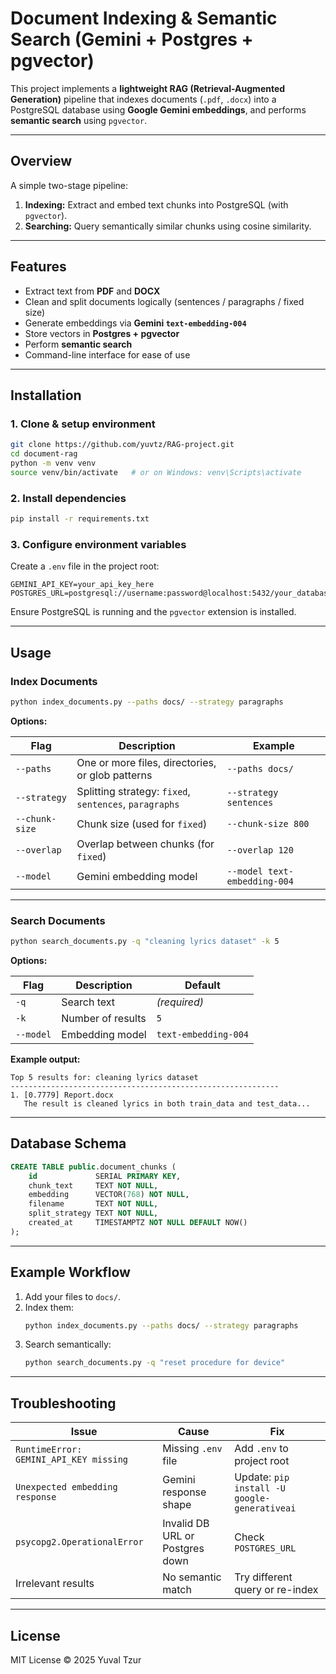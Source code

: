 # Document Indexing & Semantic Search (Gemini + Postgres + pgvector)

This project implements a **lightweight RAG (Retrieval-Augmented Generation)** pipeline that indexes documents (`.pdf`, `.docx`) into a PostgreSQL database using **Google Gemini embeddings**, and performs **semantic search** using `pgvector`.

---

## Overview

A simple two-stage pipeline:

1. **Indexing:** Extract and embed text chunks into PostgreSQL (with `pgvector`).
2. **Searching:** Query semantically similar chunks using cosine similarity.

---

## Features

- Extract text from **PDF** and **DOCX**
- Clean and split documents logically (sentences / paragraphs / fixed size)
- Generate embeddings via **Gemini `text-embedding-004`**
- Store vectors in **Postgres + pgvector**
- Perform **semantic search**
- Command-line interface for ease of use

---

## Installation

### 1. Clone & setup environment
```bash
git clone https://github.com/yuvtz/RAG-project.git
cd document-rag
python -m venv venv
source venv/bin/activate   # or on Windows: venv\Scripts\activate
```

### 2. Install dependencies
```bash
pip install -r requirements.txt
```

### 3. Configure environment variables
Create a `.env` file in the project root:

```
GEMINI_API_KEY=your_api_key_here
POSTGRES_URL=postgresql://username:password@localhost:5432/your_database
```

Ensure PostgreSQL is running and the `pgvector` extension is installed.

---

## Usage

### Index Documents
```bash
python index_documents.py --paths docs/ --strategy paragraphs
```

**Options:**

| Flag | Description | Example |
|------|--------------|---------|
| `--paths` | One or more files, directories, or glob patterns | `--paths docs/` |
| `--strategy` | Splitting strategy: `fixed`, `sentences`, `paragraphs` | `--strategy sentences` |
| `--chunk-size` | Chunk size (used for `fixed`) | `--chunk-size 800` |
| `--overlap` | Overlap between chunks (for `fixed`) | `--overlap 120` |
| `--model` | Gemini embedding model | `--model text-embedding-004` |

---

### Search Documents
```bash
python search_documents.py -q "cleaning lyrics dataset" -k 5
```

**Options:**

| Flag | Description | Default |
|------|--------------|----------|
| `-q` | Search text | *(required)* |
| `-k` | Number of results | `5` |
| `--model` | Embedding model | `text-embedding-004` |

**Example output:**

```
Top 5 results for: cleaning lyrics dataset
------------------------------------------------------------
1. [0.7779] Report.docx
   The result is cleaned lyrics in both train_data and test_data...
```

---

## Database Schema

```sql
CREATE TABLE public.document_chunks (
    id             SERIAL PRIMARY KEY,
    chunk_text     TEXT NOT NULL,
    embedding      VECTOR(768) NOT NULL,
    filename       TEXT NOT NULL,
    split_strategy TEXT NOT NULL,
    created_at     TIMESTAMPTZ NOT NULL DEFAULT NOW()
);
```

---

## Example Workflow

1. Add your files to `docs/`.
2. Index them:
   ```bash
   python index_documents.py --paths docs/ --strategy paragraphs
   ```
3. Search semantically:
   ```bash
   python search_documents.py -q "reset procedure for device"
   ```

---

## Troubleshooting

| Issue | Cause | Fix |
|--------|--------|------|
| `RuntimeError: GEMINI_API_KEY missing` | Missing `.env` file | Add `.env` to project root |
| `Unexpected embedding response` | Gemini response shape | Update: `pip install -U google-generativeai` |
| `psycopg2.OperationalError` | Invalid DB URL or Postgres down | Check `POSTGRES_URL` |
| Irrelevant results | No semantic match | Try different query or re-index |

---

## License

MIT License © 2025 Yuval Tzur
